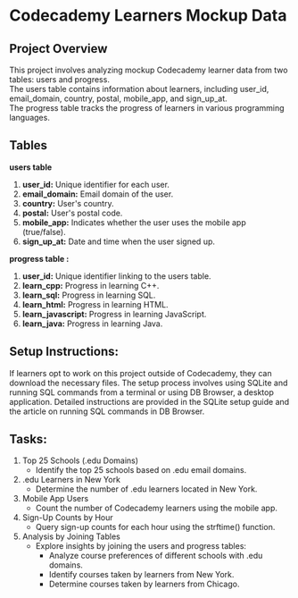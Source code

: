 # Codecademy Learners Mockup Data

## Project Overview
<p>This project involves analyzing mockup Codecademy learner data from two tables: users and progress. <br>
The users table contains information about learners, including user_id, email_domain, country, postal, mobile_app, and sign_up_at. <br>
The progress table tracks the progress of learners in various programming languages.</p>

## Tables
<b>users table</b>
1. <b>user_id:</b> Unique identifier for each user.
2. <b>email_domain:</b> Email domain of the user.
3. <b>country:</b> User's country.
4. <b>postal:</b> User's postal code.
5. <b>mobile_app:</b> Indicates whether the user uses the mobile app (true/false).
6. <b>sign_up_at:</b> Date and time when the user signed up.
   
<b>progress table :</b>
1. <b>user_id:</b> Unique identifier linking to the users table.
2. <b>learn_cpp:</b> Progress in learning C++.
3. <b>learn_sql:</b> Progress in learning SQL.
4. <b>learn_html:</b> Progress in learning HTML.
5. <b>learn_javascript:</b> Progress in learning JavaScript.
6. <b>learn_java:</b> Progress in learning Java.
   
## Setup Instructions:
If learners opt to work on this project outside of Codecademy, they can download the necessary files. The setup process involves using SQLite and running SQL commands from a terminal or using DB Browser, a desktop application. Detailed instructions are provided in the SQLite setup guide and the article on running SQL commands in DB Browser.

## Tasks:
1. Top 25 Schools (.edu Domains)
   + Identify the top 25 schools based on .edu email domains.
3. .edu Learners in New York
   + Determine the number of .edu learners located in New York.
5. Mobile App Users
   + Count the number of Codecademy learners using the mobile app.
7. Sign-Up Counts by Hour
   + Query sign-up counts for each hour using the strftime() function.
9. Analysis by Joining Tables
    + Explore insights by joining the users and progress tables:
        + Analyze course preferences of different schools with .edu domains.
        + Identify courses taken by learners from New York.
        + Determine courses taken by learners from Chicago.




